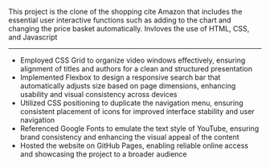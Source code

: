 This project is the clone of the shopping cite Amazon that includes the essential user interactive functions such as adding to the chart and changing the price basket automatically.
Invloves the use of HTML, CSS, and Javascript

---------------------------------------------------------------------------------------------------------------------------------------------------------------------

- Employed CSS Grid to organize video windows effectively, ensuring alignment of titles and authors for a clean and structured presentation
- Implemented Flexbox to design a responsive search bar that automatically adjusts size based on page dimensions, enhancing usability and visual consistency across devices
- Utilized CSS positioning to duplicate the navigation menu, ensuring consistent placement of icons for improved interface stability and user navigation
- Referenced Google Fonts to emulate the text style of YouTube, ensuring brand consistency and enhancing the visual appeal of the content
- Hosted the website on GitHub Pages, enabling reliable online access and showcasing the project to a broader audience
